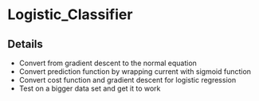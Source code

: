 # Logistic_Classifier

## Details
- Convert from gradient descent to the normal equation
- Convert prediction function by wrapping current with sigmoid function
- Convert cost function and gradient descent for logistic regression
- Test on a bigger data set and get it to work
